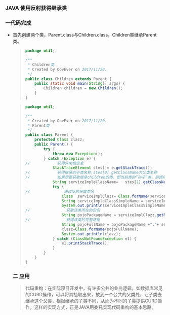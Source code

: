 ### JAVA 使用反射获得继承类

### 一代码完成

* 首先创建两个类，Parent.class与Children.class，Children类继承Parent类。

  > ```java
  > package util;
  >
  > /**
  >  * Children类
  >  * Created by OovEver on 2017/11/20.
  >  */
  > public class Children extends Parent {
  >     public static void main(String[] args) {
  >         Children children = new Children();
  >     }
  > }
  >
  > ```

  > ```java
  > package util;
  >
  > /**
  >  * Created by OovEver on 2017/11/20.
  >  * Parent类
  >  */
  > public class Parent {
  >     protected Class clazz;
  >     public Parent() {
  >         try {
  >             throw new Exception();
  >         } catch (Exception e) {
  > //            获得异常栈信息
  >             StackTraceElement stes[]= e.getStackTrace();
  > //            获得继承的子类名称,stes[0].getClassName为父类名称
  > //            如果想要获取继承children的类，即当前类的“孙子”类，则调用stes[2].getClassName,依此类推
  >             String serviceImpleClassName=   stes[1].getClassName();
  >             try {
  > //               通过反射获取类名
  >                 Class  serviceImplClazz= Class.forName(serviceImpleClassName);
  >                 String serviceImpleClassSimpleName = serviceImplClazz.getSimpleName();
  >                 System.out.println(serviceImpleClassSimpleName);
  > //                获取该类所在的包名
  >                 String pojoPackageName = serviceImplClazz.getPackage().getName();
  > //                获得该类的完整路径
  >                 String pojoFullName = pojoPackageName +"."+ serviceImpleClassSimpleName;
  >                 clazz=Class.forName(pojoFullName);
  >                 System.out.println(clazz);
  >             } catch (ClassNotFoundException e1) {
  >                 e1.printStackTrace();
  >             }
  >         }
  >     }
  > }
  >
  > ```

  ### 二 应用

  > 代码重构：在实际项目开发中，有许多公共的业务逻辑，如数据库常见的CURD操作，可以将其抽取出来，放到一个公共的父类处，让子类去继承这个父类，根据继承的子类不同，从而为不同的子类提供CURD操作。这样的实现方式，正是JAVA用委托实现代码重构的基本思路。

